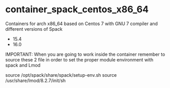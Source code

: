 # container_spack_centos_x86_64
Containers for arch x86_64 based on Centos 7 with GNU 7 compiler and different versions of Spack 
- 15.4 
- 16.0

IMPORTANT: When you are going to work inside the container remember to source these 2 file in order to set the proper module environment with spack and Lmod

source /opt/spack/share/spack/setup-env.sh
source /usr/share/lmod/8.2.7/init/sh
